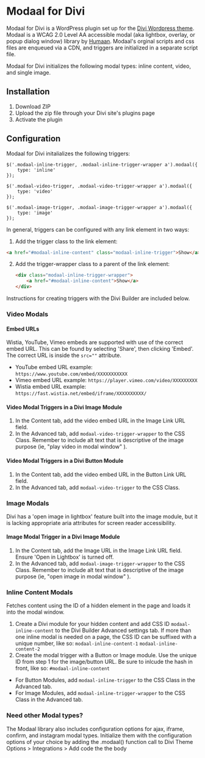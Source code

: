 # Modaal for Divi

Modaal for Divi is a WordPress plugin set up for the [Divi Wordpress theme](https://www.elegantthemes.com/gallery/divi/). Modaal is a WCAG 2.0 Level AA accessible modal (aka lightbox, overlay, or popup dialog window) library by [Humaan](http://www.humaan.com/modaal/).  Modaal's orginal scripts and css files are enqueued via a CDN, and triggers are initialized in a separate script file.

Modaal for Divi initializes the following modal types: inline content, video, and single image.

## Installation
1. Download ZIP
2. Upload the zip file through your Divi site's plugins page
2. Activate the plugin

## Configuration

Modaal for Divi initalializes the following triggers: 

    $('.modaal-inline-trigger, .modaal-inline-trigger-wrapper a').modaal({
    	type: 'inline'
    });

	$('.modaal-video-trigger, .modaal-video-trigger-wrapper a').modaal({
		type: 'video'
	});

	$('.modaal-image-trigger, .modaal-image-trigger-wrapper a').modaal({
		type: 'image'
	});

In general, triggers can be configured with any link element in two ways: 

1. Add the trigger class to the link element:
```html 
<a href="#modaal-inline-content" class="modaal-inline-trigger">Show</a>
```

2. Add the trigger-wrapper class to a parent of the link element:  
	```html
	<div class="modaal-inline-trigger-wrapper">   
		<a href="#modaal-inline-content">Show</a>
	</div>
	```

Instructions for creating triggers with the Divi Builder are included below. 

### Video Modals

#### Embed URLs

Wistia, YouTube, Vimeo embeds are supported with use of the correct embed URL. This can be found by selecting 'Share', then clicking 'Embed'. The correct URL is inside the `src=""` attribute.

- YouTube embed URL example: `https://www.youtube.com/embed/XXXXXXXXXXX`   
- Vimeo embed URL example: `https://player.vimeo.com/video/XXXXXXXXX` 
- Wistia embed URL example: `https://fast.wistia.net/embed/iframe/XXXXXXXXXX/`

#### Video Modal Triggers in a Divi Image Module

1.  In the Content tab, add the video embed URL in the Image Link URL field. 
2.  In the Advanced tab, add `modaal-video-trigger-wrapper` to the CSS Class. Remember to include alt text that is descriptive of the image purpose (ie, "play video in modal window" ).

#### Video Modal Triggers in a Divi Button Module 

1.  In the Content tab, add the video embed URL in the Button Link URL field. 
2.  In the Advanced tab, add `modaal-video-trigger` to the CSS Class.

### Image Modals

Divi has a 'open image in lightbox' feature built into the image module, but it is lacking appropriate aria attributes for screen reader accessibility.

#### Image Modal Trigger in a Divi Image Module

1.  In the Content tab, add the Image URL in the Image Link URL field. Ensure 'Open in Lightbox' is turned off. 
2.  In the Advanced tab, add `modaal-image-trigger-wrapper` to the CSS Class. Remember to include alt text that is descriptive of the image purpose (ie, "open image in modal window" ).

### Inline Content Modals

Fetches content using the ID of a hidden element in the page and loads it into the modal window. 

1.  Create a Divi module for your hidden content and add CSS ID `modaal-inline-content` to the Divi Builder Advanced settings tab. If more than one inline modal is needed on a page, the CSS ID can be suffixed with a unique number, like so: `modaal-inline-content-1` `modaal-inline-content-2`
2.  Create the modal trigger with a Button or Image module. Use the unique ID from step 1 for the image/button URL. Be sure to inlcude the hash in front, like so: `#modaal-inline-content` 
  * For Button Modules, add `modaal-inline-trigger` to the CSS Class in the Advanced tab. 
  * For Image Modules, add `modaal-inline-trigger-wrapper` to the CSS Class in the Advanced tab. 

### Need other Modal types? 

The Modaal library also includes configuration options for ajax, iframe, confirm, and instagram modal types. Initialize them with the configuration options of your choice by adding the .modaal() function call to Divi Theme Options > Integrations > Add code the the body 